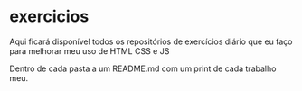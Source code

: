 # exercicios
Aqui ficará disponível todos os repositórios de exercícios diário que eu faço para melhorar meu uso de HTML CSS e JS

Dentro de cada pasta a um README.md com um print de cada trabalho meu.
